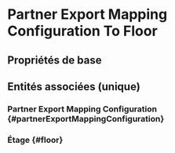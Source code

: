 #  Partner Export Mapping Configuration To Floor



## Propriétés de base



## Entités associées (unique)

###  Partner Export Mapping Configuration {#partnerExportMappingConfiguration}
        

### Étage {#floor}
        





<!--- THIS FILE IS GENERATED PLEASE DO NOT EDIT IT DIRECTLY --->
